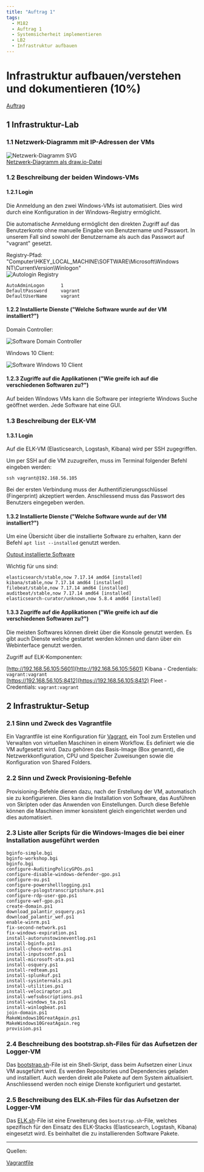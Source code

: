 ```yaml
---
title: "Auftrag 1"
tags:
  - M182
  - Auftrag 1
  - Systemsicherheit implementieren
  - LB2
  - Infrastruktur aufbauen
---
```


# Infrastruktur aufbauen/verstehen und dokumentieren (10%)

[Auftrag](/data/m182/lb2/auftrag01.pdf)

## 1 Infrastruktur-Lab

### 1.1 Netzwerk-Diagramm mit IP-Adressen der VMs

![Netzwerk-Diagramm SVG](/data/m182/lb2/M182_LAB.drawio.svg)  
[Netzwerk-Diagramm als draw.io-Datei](/data/m182/lb2/M182_LAB.drawio)

### 1.2 Beschreibung der beiden Windows-VMs

#### 1.2.1 Login

Die Anmeldung an den zwei Windows-VMs ist automatisiert. Dies wird durch eine Konfiguration in der Windows-Registry ermöglicht.

Die automatische Anmeldung ermöglicht den direkten Zugriff auf das Benutzerkonto ohne manuelle Eingabe von Benutzername und Passwort. In unserem Fall sind sowohl der Benutzername als auch das Passwort auf "vagrant" gesetzt.

Registry-Pfad: "Computer\HKEY_LOCAL_MACHINE\SOFTWARE\Microsoft\Windows NT\CurrentVersion\Winlogon"  
![Autologin Registry](/data/m182/lb2/autologin_regedit.png)

```
AutoAdminLogon      1
DefaultPassword     vagrant
DefaultUserName     vagrant
```

#### 1.2.2 Installierte Dienste ("Welche Software wurde auf der VM installiert?")

Domain Controller:

![Software Domain Controller](/data/m182/lb2/software_dc.png)

Windows 10 Client:

![Software Windows 10 Client](/data/m182/lb2/software_client.png)

#### 1.2.3 Zugriffe auf die Applikationen ("Wie greife ich auf die verschiedenen Softwaren zu?")

Auf beiden Windows VMs kann die Software per integrierte Windows Suche geöffnet werden. Jede Software hat eine GUI.

### 1.3 Beschreibung der ELK-VM

#### 1.3.1 Login

Auf die ELK-VM (Elasticsearch, Logstash, Kibana) wird per SSH zugegriffen.

Um per SSH auf die VM zuzugreifen, muss im Terminal folgender Befehl eingeben werden:

```ssh
ssh vagrant@192.168.56.105
```

Bei der ersten Verbindung muss der Authentifizierungsschlüssel (Fingerprint) akzeptiert werden. Anschliessend muss das Passwort des Benutzers eingegeben werden.

#### 1.3.2 Installierte Dienste ("Welche Software wurde auf der VM installiert?")

Um eine Übersicht über die installierte Software zu erhalten, kann der Befehl `apt list --installed` genutzt werden.

[Output installierte Software](/appendix/M182/apt_installed)

Wichtig für uns sind:

```
elasticsearch/stable,now 7.17.14 amd64 [installed]
kibana/stable,now 7.17.14 amd64 [installed]
filebeat/stable,now 7.17.14 amd64 [installed]
auditbeat/stable,now 7.17.14 amd64 [installed]
elasticsearch-curator/unknown,now 5.8.4 amd64 [installed]
```

#### 1.3.3 Zugriffe auf die Applikationen ("Wie greife ich auf die verschiedenen Softwaren zu?")

Die meisten Softwares können direkt über die Konsole genutzt werden. Es gibt auch Dienste welche gestartet werden können und dann über ein Webinterface genutzt werden.

Zugriff auf ELK-Komponenten:

[http://192.168.56.105:5601](http://192.168.56.105:5601) Kibana - Credentials: `vagrant:vagrant`  
[https://192.168.56.105:8412](https://192.168.56.105:8412) Fleet - Credentials: `vagrant:vagrant`

## 2 Infrastruktur-Setup

### 2.1 Sinn und Zweck des Vagrantfile

Ein Vagrantfile ist eine Konfiguration für [Vagrant](https://www.vagrantup.com/), ein Tool zum Erstellen und Verwalten von virtuellen Maschinen in einem Workflow. Es definiert wie die VM aufgesetzt wird. Dazu gehören das Basis-Image (Box genannt), die Netzwerkkonfiguration, CPU und Speicher Zuweisungen sowie die Konfiguration von Shared Folders.

### 2.2 Sinn und Zweck Provisioning-Befehle

Provisioning-Befehle dienen dazu, nach der Erstellung der VM, automatisch sie zu konfigurieren. Dies kann die Installation von Software, das Ausführen von Skripten oder das Anwenden von Einstellungen. Durch diese Befehle können die Maschinen immer konsistent gleich eingerichtet werden und dies automatisiert.

### 2.3 Liste aller Scripts für die Windows-Images die bei einer Installation ausgeführt werden

```
bginfo-simple.bgi
bginfo-workshop.bgi
bginfo.bgi
configure-AuditingPolicyGPOs.ps1
configure-disable-windows-defender-gpo.ps1
configure-ou.ps1
configure-powershelllogging.ps1
configure-pslogstranscriptsshare.ps1
configure-rdp-user-gpo.ps1
configure-wef-gpo.ps1
create-domain.ps1
download_palantir_osquery.ps1
download_palantir_wef.ps1
enable-winrm.ps1
fix-second-network.ps1
fix-windows-expiration.ps1
install-autorunstowineventlog.ps1
install-bginfo.ps1
install-choco-extras.ps1
install-inputsconf.ps1
install-microsoft-ata.ps1
install-osquery.ps1
install-redteam.ps1
install-splunkuf.ps1
install-sysinternals.ps1
install-utilities.ps1
install-velociraptor.ps1
install-wefsubscriptions.ps1
install-windows_ta.ps1
install-winlogbeat.ps1
join-domain.ps1
MakeWindows10GreatAgain.ps1
MakeWindows10GreatAgain.reg
provision.ps1
```

### 2.4 Beschreibung des bootstrap.sh-Files für das Aufsetzen der Logger-VM

Das [bootstrap.sh](/appendix/M182/bootstrap_sh)-File ist ein Shell-Skript, dass beim Aufsetzen einer Linux VM ausgeführt wird. Es werden Repositories und Dependencies geladen und installiert. Auch werden direkt alle Pakete auf dem System aktualisiert. Anschliessend werden noch einige Dienste konfiguriert und gestartet.

### 2.5 Beschreibung des ELK.sh-Files für das Aufsetzen der Logger-VM

Das [ELK.sh](/appendix/M182/ELK_sh)-File ist eine Erweiterung des `bootstrap.sh`-File, welches spezifisch für den Einsatz des ELK-Stacks (Elasticsearch, Logstash, Kibana) eingesetzt wird. Es beinhaltet die zu installierenden Software Pakete.

---

Quellen:

[Vagrantfile](https://developer.hashicorp.com/vagrant/docs/vagrantfile)
